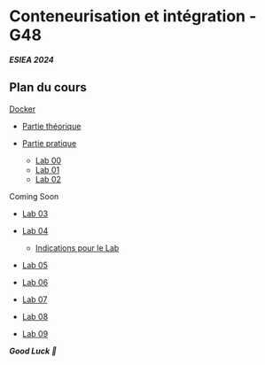 # Conteneurisation et intégration - G48

***ESIEA 2024***

## Plan du cours

[Docker](./DOCKER/)

- [Partie théorique](./DOCKER/COURSE/COURS_DOCKER.pdf)
  
- [Partie pratique](./DOCKER/LABS_DEMOS/)

  - [Lab 00](./DOCKER/LABS_DEMOS/LAB_00_INSTALL_DOCKER/README.md)
  - [Lab 01](./DOCKER/LABS_DEMOS/LAB_01_DOCKER_RUN/README.md)  
  - [Lab 02](./DOCKER/LABS_DEMOS/LAB_02_DOCKER_VOLUMES/README.md)

 Coming Soon
 
  - [Lab 03](./DOCKER/LABS_DEMOS/LAB_03_DOCKER_NETWORKS/README.md)
  - [Lab 04](./DOCKER/LABS_DEMOS/LAB_04_DOCKER_IMAGES/README.md)
    
    - [Indications pour le Lab](./DOCKER/LABS_DEMOS/LAB_04_DOCKER_IMAGES/INDICATIONS.md)  

  - [Lab 05](./DOCKER/LABS_DEMOS/LAB_05_DOCKER_COMPOSE_DEV/README.md)
  - [Lab 06](./DOCKER/LABS_DEMOS/LAB_06_DOCKER_COMPOSE_PROD/README.md)
  - [Lab 07](./DOCKER/LABS_DEMOS/LAB_07_DOCKER_MULTI_CONTAINER/)
  - [Lab 08](./DOCKER/LABS_DEMOS/LAB_08_DOCKER_ORCHESTRATION_CLUSTERING/)
  - [Lab 09](./DOCKER/LABS_DEMOS/LAB_09_SPRING_BOOT_ANGULAR_DOCKERISATION/README.md)

***Good Luck 🙂***



